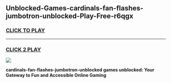 
## Unblocked-Games-cardinals-fan-flashes-jumbotron-unblocked-Play-Free-r6qgx
<h3>
<a href="https://premium76.site?title=cardinals-fan-flashes-jumbotron-unblocked&ref=10A">CLICK TO PLAY</a></h3>
<hr>

<h3>
<a href="https://premium76.site?title=cardinals-fan-flashes-jumbotron-unblocked&ref=10A">CLICK 2 PLAY</a>
  
</h3>

<a href="https://premium76.site?title=cardinals-fan-flashes-jumbotron-unblocked&ref=10A"><img src="https://clearcache.store/games.png"></a>


**cardinals-fan-flashes-jumbotron-unblocked games unblocked: Your Gateway to Fun and Accessible Online Gaming**
